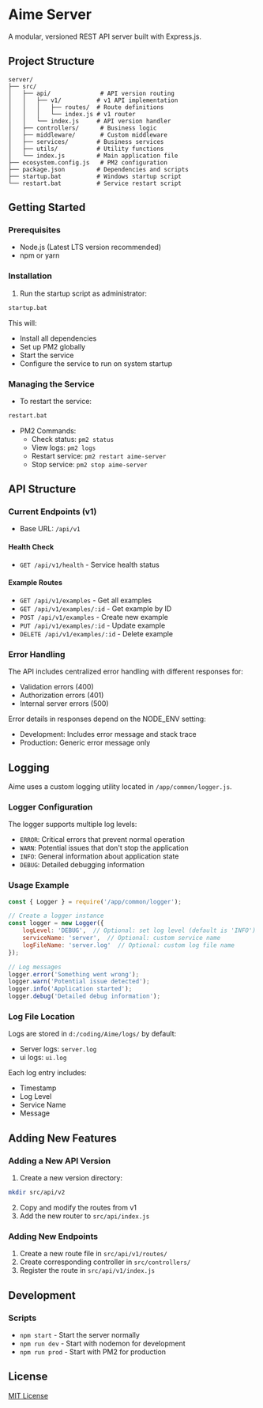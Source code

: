 # Aime Server

A modular, versioned REST API server built with Express.js.

## Project Structure

```
server/
├── src/
│   ├── api/              # API version routing
│   │   ├── v1/          # v1 API implementation
│   │   │   ├── routes/  # Route definitions
│   │   │   └── index.js # v1 router
│   │   └── index.js     # API version handler
│   ├── controllers/      # Business logic
│   ├── middleware/       # Custom middleware
│   ├── services/        # Business services
│   ├── utils/           # Utility functions
│   └── index.js         # Main application file
├── ecosystem.config.js   # PM2 configuration
├── package.json         # Dependencies and scripts
├── startup.bat          # Windows startup script
└── restart.bat          # Service restart script
```

## Getting Started

### Prerequisites
- Node.js (Latest LTS version recommended)
- npm or yarn

### Installation

1. Run the startup script as administrator:
```bash
startup.bat
```

This will:
- Install all dependencies
- Set up PM2 globally
- Start the service
- Configure the service to run on system startup

### Managing the Service

- To restart the service:
```bash
restart.bat
```

- PM2 Commands:
  - Check status: `pm2 status`
  - View logs: `pm2 logs`
  - Restart service: `pm2 restart aime-server`
  - Stop service: `pm2 stop aime-server`

## API Structure

### Current Endpoints (v1)

- Base URL: `/api/v1`

#### Health Check
- `GET /api/v1/health` - Service health status

#### Example Routes
- `GET /api/v1/examples` - Get all examples
- `GET /api/v1/examples/:id` - Get example by ID
- `POST /api/v1/examples` - Create new example
- `PUT /api/v1/examples/:id` - Update example
- `DELETE /api/v1/examples/:id` - Delete example

### Error Handling

The API includes centralized error handling with different responses for:
- Validation errors (400)
- Authorization errors (401)
- Internal server errors (500)

Error details in responses depend on the NODE_ENV setting:
- Development: Includes error message and stack trace
- Production: Generic error message only

## Logging

Aime uses a custom logging utility located in `/app/common/logger.js`. 

### Logger Configuration

The logger supports multiple log levels:
- `ERROR`: Critical errors that prevent normal operation
- `WARN`: Potential issues that don't stop the application
- `INFO`: General information about application state
- `DEBUG`: Detailed debugging information

### Usage Example

```javascript
const { Logger } = require('/app/common/logger');

// Create a logger instance
const logger = new Logger({
    logLevel: 'DEBUG',  // Optional: set log level (default is 'INFO')
    serviceName: 'server',  // Optional: custom service name
    logFileName: 'server.log'  // Optional: custom log file name
});

// Log messages
logger.error('Something went wrong');
logger.warn('Potential issue detected');
logger.info('Application started');
logger.debug('Detailed debug information');
```

### Log File Location

Logs are stored in `d:/coding/Aime/logs/` by default:
- Server logs: `server.log`
- ui logs: `ui.log`

Each log entry includes:
- Timestamp
- Log Level
- Service Name
- Message

## Adding New Features

### Adding a New API Version

1. Create a new version directory:
```bash
mkdir src/api/v2
```

2. Copy and modify the routes from v1
3. Add the new router to `src/api/index.js`

### Adding New Endpoints

1. Create a new route file in `src/api/v1/routes/`
2. Create corresponding controller in `src/controllers/`
3. Register the route in `src/api/v1/index.js`

## Development

### Scripts

- `npm start` - Start the server normally
- `npm run dev` - Start with nodemon for development
- `npm run prod` - Start with PM2 for production

## License

[MIT License](LICENSE)
